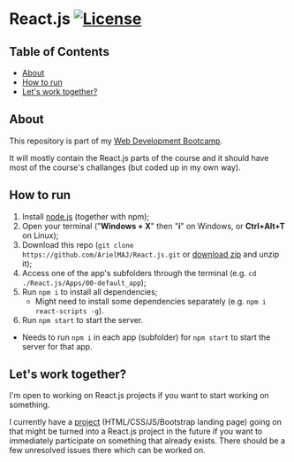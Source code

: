 # React.js [![License](https://img.shields.io/badge/License-MIT-blue.svg)](https://github.com/ArielMAJ/React.js/blob/main/LICENSE)

## Table of Contents
- [About](#about)
- [How to run](#how-to-run)
- [Let's work together?](#lets-work-together)

## About 

This repository is part of my [Web Development Bootcamp](https://github.com/ArielMAJ/Web_Development_Bootcamp).

It will mostly contain the React.js parts of the course and it should have most of the course's challanges (but coded up in my own way).

## How to run

1. Install [node.js](https://nodejs.org/en/download/) (together with npm);
1. Open your terminal ("**Windows + X**" then "**i**" on Windows, or **Ctrl+Alt+T** on Linux);
1. Download this repo (`git clone https://github.com/ArielMAJ/React.js.git` or [download zip](https://github.com/ArielMAJ/React.js/archive/refs/heads/main.zip) and unzip it);
1. Access one of the app's subfolders through the terminal (e.g. `cd ./React.js/Apps/00-default_app`);
1. Run `npm i` to install all dependencies;
    - Might need to install some dependencies separately (e.g. `npm i react-scripts -g`).
1. Run `npm start` to start the server.

- Needs to run `npm i` in each app (subfolder) for `npm start` to start the server for that app.

## Let's work together?

I'm open to working on React.js projects if you want to start working on something.

I currently have a [project](https://github.com/tauanesales/GES_website/) (HTML/CSS/JS/Bootstrap landing page) going on that might be turned into a React.js project in the future if you want to immediately participate on something that already exists. There should be a few unresolved issues there which can be worked on.
